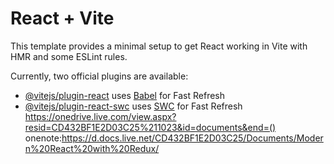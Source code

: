 # React + Vite

This template provides a minimal setup to get React working in Vite with HMR and some ESLint rules.

Currently, two official plugins are available:

- [@vitejs/plugin-react](https://github.com/vitejs/vite-plugin-react/blob/main/packages/plugin-react/README.md) uses [Babel](https://babeljs.io/) for Fast Refresh
- [@vitejs/plugin-react-swc](https://github.com/vitejs/vite-plugin-react-swc) uses [SWC](https://swc.rs/) for Fast Refresh
https://onedrive.live.com/view.aspx?resid=CD432BF1E2D03C25%211023&id=documents&end=()
onenote:https://d.docs.live.net/CD432BF1E2D03C25/Documents/Modern%20React%20with%20Redux/

